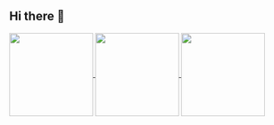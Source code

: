## Hi there 👋

<a href="https://github.com/TuanKietTran">
  <img align="center" height=150 src="https://github-readme-stats.vercel.app/api/top-langs/?username=TuanKietTran&layout=compact&theme=transparent&&size_weight=0.1&count_weight=0.9&hide=ipynb,tex" />
</a>
<a href="https://github.com/TuanKietTran">
  <img align="center" height=150 src="https://github-readme-stats.vercel.app/api?username=TuanKietTran&show_icons=true&theme=transparent&hide_title&hide=stars" />
</a>
<a href="https://github.com/TuanKietTran">
  <img align="center" height=150 src="https://i.pinimg.com/736x/8a/7a/6f/8a7a6f5a478454ade0e59dd01611fe14.jpg"  />
</a>
